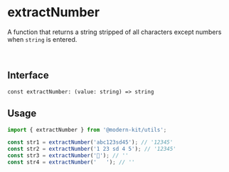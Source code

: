 # extractNumber

A function that returns a string stripped of all characters except numbers when `string` is entered.

<br />

## Interface
```tsx
const extractNumber: (value: string) => string
```

## Usage
```ts
import { extractNumber } from '@modern-kit/utils';

const str1 = extractNumber('abc123sd45'); // '12345'
const str2 = extractNumber('1 23 sd 4 5'); // '12345'
const str3 = extractNumber('🥲'); // ''
const str4 = extractNumber('   '); // ''
```